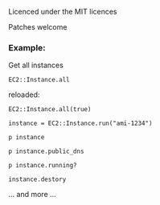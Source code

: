 Licenced under the MIT licences

Patches welcome

### Example:

Get all instances

`EC2::Instance.all`

reloaded:

`EC2::Instance.all(true)`

`instance = EC2::Instance.run("ami-1234")`

`p instance`

`p instance.public_dns`

`p instance.running?`

`instance.destory`

... and more ...
